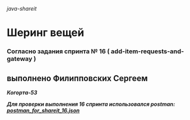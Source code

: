 _java-shareit_
# Шеринг вещей
### Согласно задания спринта № 16 ( add-item-requests-and-gateway )
## выполнено Филипповских Сергеем
_**Когорта-53**_


_**Для проверки выполнения 16 спринта использовался postman:
[postman_for_shareit_16.json](/postman_for_shareit_16.json)**_


